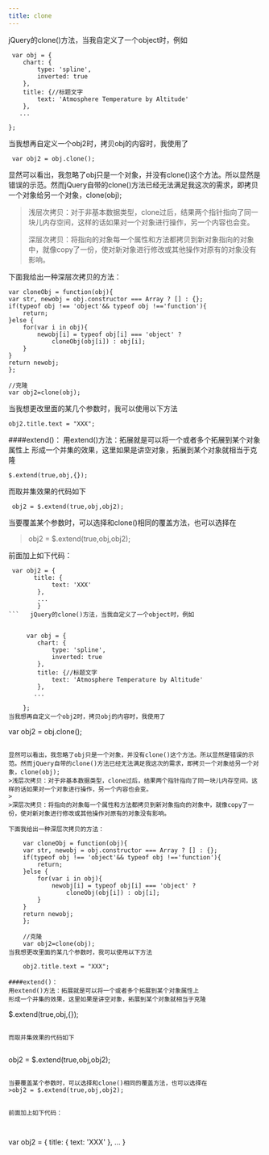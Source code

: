 ```yaml
---
title: clone
---
```

jQuery的clone()方法，当我自定义了一个object时，例如
   

     var obj = {
        chart: {
            type: 'spline',
            inverted: true
        },
        title: {//标题文字
            text: 'Atmosphere Temperature by Altitude'
        },
       ...

    };
当我想再自定义一个obj2时，拷贝obj的内容时，我使用了

```
 var obj2 = obj.clone();
```

显然可以看出，我忽略了obj只是一个对象，并没有clone()这个方法。所以显然是错误的示范。然而jQuery自带的clone()方法已经无法满足我这次的需求，即拷贝一个对象给另一个对象，clone(obj);
>浅层次拷贝：对于非基本数据类型，clone过后，结果两个指针指向了同一块儿内存空间，这样的话如果对一个对象进行操作，另一个内容也会变。
>
>深层次拷贝：将指向的对象每一个属性和方法都拷贝到新对象指向的对象中，就像copy了一份，使对新对象进行修改或其他操作对原有的对象没有影响。

下面我给出一种深层次拷贝的方法：

    var cloneObj = function(obj){
    var str, newobj = obj.constructor === Array ? [] : {};
    if(typeof obj !== 'object'&& typeof obj !=='function'){
        return;
    }else {
        for(var i in obj){
            newobj[i] = typeof obj[i] === 'object' ?
                cloneObj(obj[i]) : obj[i];
        }
    }
    return newobj;
    };
    
    //克隆
    var obj2=clone(obj);
当我想更改里面的某几个参数时，我可以使用以下方法

    obj2.title.text = "XXX";

####extend()：
用extend()方法：拓展就是可以将一个或者多个拓展到某个对象属性上
形成一个并集的效果，这里如果是讲空对象，拓展到某个对象就相当于克隆

```
$.extend(true,obj,{});
```

而取并集效果的代码如下
   

```
 obj2 = $.extend(true,obj,obj2);
```

当要覆盖某个参数时，可以选择和clone()相同的覆盖方法，也可以选择在
>obj2 = $.extend(true,obj,obj2);


前面加上如下代码：

  

```
 var obj2 = {
       title: {
            text: 'XXX'
        },
        ...
        }
```   jQuery的clone()方法，当我自定义了一个object时，例如
   

     var obj = {
        chart: {
            type: 'spline',
            inverted: true
        },
        title: {//标题文字
            text: 'Atmosphere Temperature by Altitude'
        },
       ...

    };
当我想再自定义一个obj2时，拷贝obj的内容时，我使用了

```
 var obj2 = obj.clone();
```

显然可以看出，我忽略了obj只是一个对象，并没有clone()这个方法。所以显然是错误的示范。然而jQuery自带的clone()方法已经无法满足我这次的需求，即拷贝一个对象给另一个对象，clone(obj);
>浅层次拷贝：对于非基本数据类型，clone过后，结果两个指针指向了同一块儿内存空间，这样的话如果对一个对象进行操作，另一个内容也会变。
>
>深层次拷贝：将指向的对象每一个属性和方法都拷贝到新对象指向的对象中，就像copy了一份，使对新对象进行修改或其他操作对原有的对象没有影响。

下面我给出一种深层次拷贝的方法：

    var cloneObj = function(obj){
    var str, newobj = obj.constructor === Array ? [] : {};
    if(typeof obj !== 'object'&& typeof obj !=='function'){
        return;
    }else {
        for(var i in obj){
            newobj[i] = typeof obj[i] === 'object' ?
                cloneObj(obj[i]) : obj[i];
        }
    }
    return newobj;
    };
    
    //克隆
    var obj2=clone(obj);
当我想更改里面的某几个参数时，我可以使用以下方法

    obj2.title.text = "XXX";

####extend()：
用extend()方法：拓展就是可以将一个或者多个拓展到某个对象属性上
形成一个并集的效果，这里如果是讲空对象，拓展到某个对象就相当于克隆

```
$.extend(true,obj,{});
```

而取并集效果的代码如下
   

```
 obj2 = $.extend(true,obj,obj2);
```

当要覆盖某个参数时，可以选择和clone()相同的覆盖方法，也可以选择在
>obj2 = $.extend(true,obj,obj2);


前面加上如下代码：

  

```
 var obj2 = {
       title: {
            text: 'XXX'
        },
        ...
        }
```
